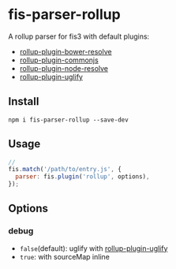 # fis-parser-rollup

A rollup parser for fis3 with default plugins:

- [rollup-plugin-bower-resolve](https://www.npmjs.com/package/rollup-plugin-bower-resolve)
- [rollup-plugin-commonjs](https://www.npmjs.com/package/rollup-plugin-commonjs)
- [rollup-plugin-node-resolve](https://www.npmjs.com/package/rollup-plugin-node-resolve)
- [rollup-plugin-uglify](https://www.npmjs.com/package/rollup-plugin-uglify)

## Install

```
npm i fis-parser-rollup --save-dev
```

## Usage

```javascript
//
fis.match('/path/to/entry.js', {
  parser: fis.plugin('rollup', options),
});
```

## Options

### debug

- `false`(default): uglify with [rollup-plugin-uglify](https://www.npmjs.com/package/rollup-plugin-uglify)
- `true`: with sourceMap inline

